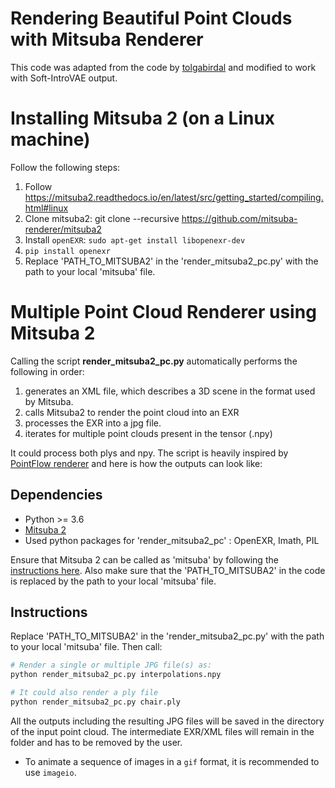 # Rendering Beautiful Point Clouds with Mitsuba Renderer
This code was adapted from the code by [tolgabirdal](https://github.com/tolgabirdal/Mitsuba2PointCloudRenderer)
 and modified to work with Soft-IntroVAE output.

# Installing Mitsuba 2 (on a Linux machine)
Follow the following steps:
1. Follow https://mitsuba2.readthedocs.io/en/latest/src/getting_started/compiling.html#linux
2. Clone mitsuba2: git clone --recursive https://github.com/mitsuba-renderer/mitsuba2
3. Install `openEXR`: `sudo apt-get install libopenexr-dev`
4. `pip install openexr`
5. Replace 'PATH_TO_MITSUBA2' in the 'render_mitsuba2_pc.py' with the path to your local 'mitsuba' file.


# Multiple Point Cloud Renderer using Mitsuba 2

Calling the script **render_mitsuba2_pc.py** automatically performs the following in order:

  1. generates an XML file, which describes a 3D scene in the format used by Mitsuba. 
  2. calls Mitsuba2 to render the point cloud into an EXR
  3. processes the EXR into a jpg file.
  4. iterates for multiple point clouds present in the tensor (.npy)
  
It could process both plys and npy. The script is heavily inspired by [PointFlow renderer](https://github.com/zekunhao1995/PointFlowRenderer) and here is how the outputs can look like:


## Dependencies
* Python >= 3.6
* [Mitsuba 2](http://www.mitsuba-renderer.org/)
* Used python packages for 'render_mitsuba2_pc' : OpenEXR, Imath, PIL

Ensure that Mitsuba 2 can be called as 'mitsuba' by following the [instructions here](https://mitsuba2.readthedocs.io/en/latest/src/getting_started/compiling.html#linux).
Also make sure that the 'PATH_TO_MITSUBA2' in the code is replaced by the path to your local 'mitsuba' file.

## Instructions

Replace 'PATH_TO_MITSUBA2' in the 'render_mitsuba2_pc.py' with the path to your local 'mitsuba' file. Then call:
```bash
# Render a single or multiple JPG file(s) as:
python render_mitsuba2_pc.py interpolations.npy

# It could also render a ply file
python render_mitsuba2_pc.py chair.ply
```

All the outputs including the resulting JPG files will be saved in the directory of the input point cloud. The intermediate EXR/XML files will remain in the folder and has to be removed by the user. 

* To animate a sequence of images in a `gif` format, it is recommended to use `imageio`.
